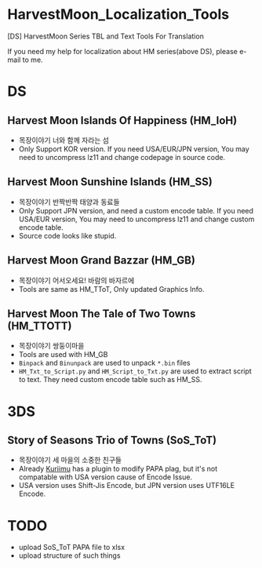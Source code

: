 # HarvestMoon_Localization_Tools
[DS] HarvestMoon Series TBL and Text Tools For Translation

If you need my help for localization about HM series(above DS), please e-mail to me.

# DS
## Harvest Moon Islands Of Happiness (HM_IoH)
- 목장이야기 너와 함께 자라는 섬
- Only Support KOR version. If you need USA/EUR/JPN version, You may need to uncompress lz11 and change codepage in source code.

## Harvest Moon Sunshine Islands (HM_SS)
- 목장이야기 반짝반짝 태양과 동료들
- Only Support JPN version, and need a custom encode table. If you need USA/EUR version, You may need to uncompress lz11 and change custom encode table.
- Source code looks like stupid.

## Harvest Moon Grand Bazzar (HM_GB)
- 목장이야기 어서오세요! 바람의 바자르에
- Tools are same as HM_TToT, Only updated Graphics Info.

## Harvest Moon The Tale of Two Towns (HM_TTOTT)
- 목장이야기 쌍둥이마을
- Tools are used with HM_GB
- `Binpack` and `Binunpack` are used to unpack `*.bin` files
- `HM_Txt_to_Script.py` and `HM_Script_to_Txt.py` are used to extract script to text. They need custom encode table such as HM_SS.


# 3DS
## Story of Seasons Trio of Towns (SoS_ToT)
- 목장이야기 세 마을의 소중한 친구들
- Already [Kuriimu](https://github.com/IcySon55/Kuriimu) has a plugin to modify PAPA plag, but it's not compatable with USA version cause of Encode Issue.
- USA version uses Shift-Jis Encode, but JPN version uses UTF16LE Encode.


# TODO
- upload SoS_ToT PAPA file to xlsx
- upload structure of such things




